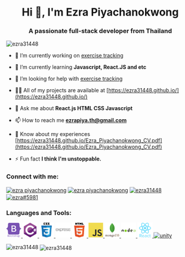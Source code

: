 <h1 align="center">Hi 👋, I'm Ezra Piyachanokwong</h1>
<h3 align="center">A passionate full-stack developer from Thailand</h3>

<p align="left"> <img src="https://komarev.com/ghpvc/?username=ezra31448&label=Profile%20views&color=0e75b6&style=flat" alt="ezra31448" /> </p>

- 🔭 I’m currently working on [exercise tracking](https://github.com/Ezra31448/client-mern-workshop)

- 🌱 I’m currently learning **Javascript, React.JS and etc**

- 🤝 I’m looking for help with [exercise tracking](https://github.com/Ezra31448/client-mern-workshop)

- 👨‍💻 All of my projects are available at [https://ezra31448.github.io/](https://ezra31448.github.io/)

- 💬 Ask me about **React.js HTML CSS Javascript**

- 📫 How to reach me **ezrapiya.th@gmail.com**

- 📄 Know about my experiences [https://ezra31448.github.io/Ezra_Piyachanokwong_CV.pdf](https://ezra31448.github.io/Ezra_Piyachanokwong_CV.pdf)

- ⚡ Fun fact **I think I'm unstoppable.**

<h3 align="left">Connect with me:</h3>
<p align="left">
<a href="https://linkedin.com/in/ezra piyachanokwong" target="blank"><img align="center" src="https://raw.githubusercontent.com/rahuldkjain/github-profile-readme-generator/master/src/images/icons/Social/linked-in-alt.svg" alt="ezra piyachanokwong" height="30" width="40" /></a>
<a href="https://fb.com/ezra piyachanokwong" target="blank"><img align="center" src="https://raw.githubusercontent.com/rahuldkjain/github-profile-readme-generator/master/src/images/icons/Social/facebook.svg" alt="ezra piyachanokwong" height="30" width="40" /></a>
<a href="https://instagram.com/ezra31448" target="blank"><img align="center" src="https://raw.githubusercontent.com/rahuldkjain/github-profile-readme-generator/master/src/images/icons/Social/instagram.svg" alt="ezra31448" height="30" width="40" /></a>
<a href="https://discord.gg/ezra#5981" target="blank"><img align="center" src="https://raw.githubusercontent.com/rahuldkjain/github-profile-readme-generator/master/src/images/icons/Social/discord.svg" alt="ezra#5981" height="30" width="40" /></a>
</p>

<h3 align="left">Languages and Tools:</h3>
<p align="left"> <a href="https://getbootstrap.com" target="_blank" rel="noreferrer"> <img src="https://raw.githubusercontent.com/devicons/devicon/master/icons/bootstrap/bootstrap-plain-wordmark.svg" alt="bootstrap" width="40" height="40"/> </a> <a href="https://www.w3schools.com/cs/" target="_blank" rel="noreferrer"> <img src="https://raw.githubusercontent.com/devicons/devicon/master/icons/csharp/csharp-original.svg" alt="csharp" width="40" height="40"/> </a> <a href="https://www.w3schools.com/css/" target="_blank" rel="noreferrer"> <img src="https://raw.githubusercontent.com/devicons/devicon/master/icons/css3/css3-original-wordmark.svg" alt="css3" width="40" height="40"/> </a> <a href="https://expressjs.com" target="_blank" rel="noreferrer"> <img src="https://raw.githubusercontent.com/devicons/devicon/master/icons/express/express-original-wordmark.svg" alt="express" width="40" height="40"/> </a> <a href="https://www.w3.org/html/" target="_blank" rel="noreferrer"> <img src="https://raw.githubusercontent.com/devicons/devicon/master/icons/html5/html5-original-wordmark.svg" alt="html5" width="40" height="40"/> </a> <a href="https://developer.mozilla.org/en-US/docs/Web/JavaScript" target="_blank" rel="noreferrer"> <img src="https://raw.githubusercontent.com/devicons/devicon/master/icons/javascript/javascript-original.svg" alt="javascript" width="40" height="40"/> </a> <a href="https://www.mongodb.com/" target="_blank" rel="noreferrer"> <img src="https://raw.githubusercontent.com/devicons/devicon/master/icons/mongodb/mongodb-original-wordmark.svg" alt="mongodb" width="40" height="40"/> </a> <a href="https://nodejs.org" target="_blank" rel="noreferrer"> <img src="https://raw.githubusercontent.com/devicons/devicon/master/icons/nodejs/nodejs-original-wordmark.svg" alt="nodejs" width="40" height="40"/> </a> <a href="https://reactjs.org/" target="_blank" rel="noreferrer"> <img src="https://raw.githubusercontent.com/devicons/devicon/master/icons/react/react-original-wordmark.svg" alt="react" width="40" height="40"/> </a> <a href="https://unity.com/" target="_blank" rel="noreferrer"> <img src="https://www.vectorlogo.zone/logos/unity3d/unity3d-icon.svg" alt="unity" width="40" height="40"/> </a> </p>

<p><img align="left" src="https://github-readme-stats.vercel.app/api/top-langs?username=ezra31448&show_icons=true&locale=en&layout=compact" alt="ezra31448" /></p>

<p>&nbsp;<img align="center" src="https://github-readme-stats.vercel.app/api?username=ezra31448&show_icons=true&locale=en" alt="ezra31448" /></p>

